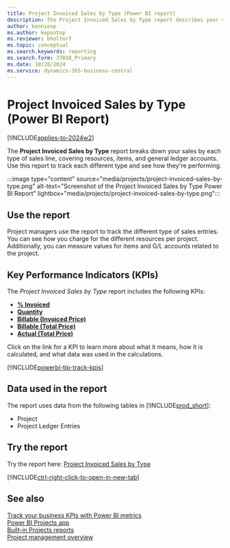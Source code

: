 ```yaml
---
title: Project Invoiced Sales by Type (Power BI report)
description: The Project Invoiced Sales by Type report describes your sales activities based on each project and each type of sales line.
author: kennienp
ms.author: kepontop
ms.reviewer: bholtorf
ms.topic: conceptual
ms.search.keywords: reporting
ms.search.form: 37038_Primary
ms.date: 10/28/2024
ms.service: dynamics-365-business-central
---
```


# Project Invoiced Sales by Type (Power BI Report)

[!INCLUDE[applies-to-2024w2](includes/applies-to-2024w2.md)]

The **Project Invoiced Sales by Type** report breaks down your sales by each type of sales line, covering resources, items, and general ledger accounts. Use this report to track each different type and see how they're performing.

:::image type="content" source="media/projects/project-invoiced-sales-by-type.png" alt-text="Screenshot of the Project Invoiced Sales by Type Power BI Report" lightbox="media/projects/project-invoiced-sales-by-type.png":::

## Use the report

Project managers use the report to track the different type of sales entries. You can see how you charge for the different resources per project. Additionally, you can measure values for items and G/L accounts related to the project.

## Key Performance Indicators (KPIs)

The *Project Invoiced Sales by Type* report includes the following KPIs:

- [**% Invoiced**](projects-powerbi-kpis.md#-invoiced)
- [**Quantity**](projects-powerbi-kpis.md#quantity)
- [**Billable (Invoiced Price)**](projects-powerbi-kpis.md#billable-invoiced-price)
- [**Billable (Total Price)**](projects-powerbi-kpis.md#billable-total-price)
- [**Actual (Total Price)**](projects-powerbi-kpis.md#actual-total-price)

Click on the link for a KPI to learn more about what it means, how it is calculated, and what data was used in the calculations. 

[!INCLUDE[powerbi-tip-track-kpis](includes/powerbi-tip-track-kpis.md)]


## Data used in the report

The report uses data from the following tables in [!INCLUDE[prod_short](includes/prod_short.md)]:

- Project
- Project Ledger Entries

## Try the report

Try the report here: [Project Invoiced Sales by Type](https://businesscentral.dynamics.com?page=37038)

[!INCLUDE[ctrl-right-click-to-open-in-new-tab](includes/ctrl-right-click-to-open-in-new-tab.md)]

## See also

[Track your business KPIs with Power BI metrics](track-kpis-with-power-bi-metrics.md)  
[Power BI Projects app](projects-powerbi-app.md)  
[Built-in Projects reports](project-reports.md)  
[Project management overview](projects-manage-projects.md)  
